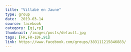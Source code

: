 ```yaml
---
title: "Villabé en Jaune"
type: group
date:  2019-03-14
source: facebook
category: [gj,rp]
thumbnail: /images/posts/default.jpg
tags: [FR,FR-IDF,91]
link: https://www.facebook.com/groups/383111215846883/
---
```


